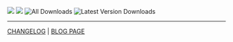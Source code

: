 ![](https://img.shields.io/endpoint?url=https://foundryshields.com/version?style=for-the-badge%26url=https://raw.githubusercontent.com/deniztadice/dtd-a-few-flowers-more/main/module.json&label=ВЕРСІЯ%20FOUNDRY)
![](https://img.shields.io/endpoint?url=https://foundryshields.com/system?nameType=full%26showVersion=1%26style=for-the-badge%26url=https:github.com/deniztadice/dtd-a-few-flowers-more/raw/main/module.json&label=СИСТЕМА)
![All Downloads](https://img.shields.io/github/downloads/deniztadice/dtd-a-few-flowers-more/module.zip?style=for-the-badge&label=ВСЬОГО%20ЗАВАНТАЖЕНЬ&color=blue)
![Latest Version Downloads](https://img.shields.io/github/downloads/deniztadice/dtd-a-few-flowers-more/latest/module.zip?style=for-the-badge&label=Завантаженнь%20останньої%20версії&color=orange
)

---

[CHANGELOG](./CHANGELOG.md) | [BLOG PAGE](https://deniztadice.github.io/blog/adventures/pf2e/affm/)